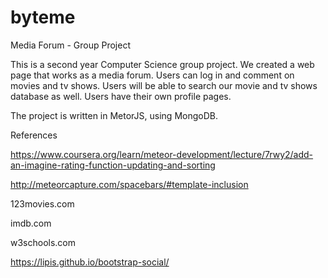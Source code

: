 # byteme
Media Forum - Group Project


This is a second year Computer Science group project. We created a web page that works as a media forum. Users can log in and comment on movies and tv shows.
Users will be able to search our movie and tv shows database as well. Users have their own profile pages.

The project is written in MetorJS, using MongoDB.






References

https://www.coursera.org/learn/meteor-development/lecture/7rwy2/add-an-imagine-rating-function-updating-and-sorting

http://meteorcapture.com/spacebars/#template-inclusion

123movies.com

imdb.com

w3schools.com

https://lipis.github.io/bootstrap-social/
